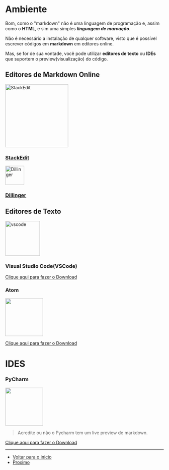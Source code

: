 # Ambiente

Bom, como o "markdown" não é uma linguagem de programação e, assim como o **HTML**, e sim uma simples ***linguagem de marcação***.

Não é necessário a instalação de qualquer software, visto que é possível escrever códigos em **markdown** em editores online.

Mas, se for de sua vontade, você pode utilizar **editores de texto** ou **IDEs** que suportem o preview(visualização) do código.

## Editores de Markdown Online
<img src="http://stackedit-community-upload.s3.amazonaws.com/original/1X/1f983a5041e787b3ff6e75023844034ea3c16c0e.png" alt="StackEdit" width="200">

### [StackEdit](https://stackedit.io/)

<img src="https://dillinger.io/apple-touch-icon.png" alt="Dillinger" height="60">

### [Dillinger](https://dillinger.io/)

## Editores de Texto

<img src="https://user-images.githubusercontent.com/674621/71187801-14e60a80-2280-11ea-94c9-e56576f76baf.png" alt="vscode" width="110">

### Visual Studio Code(VSCode)
[Clique aqui para fazer o Download](https://code.visualstudio.com/download)

### Atom
<img src="https://seeklogo.com/images/A/atom-logo-19BD90FF87-seeklogo.com.png" width='120'>

[Clique aqui para fazer o Download](https://flight-manual.atom.io/getting-started/sections/installing-atom/)

# IDES
### PyCharm
<img src="https://resources.jetbrains.com/storage/products/pycharm/img/meta/pycharm_logo_300x300.png" width='120'>

> Acredite ou não o Pycharm tem um live preview de markdown.

[Clique aqui para fazer o Download](https://www.jetbrains.com/pt-br/pycharm/)

_____

- [Voltar para o inicio](../README.md)
- [Proximo](./Cheatsheet.md)